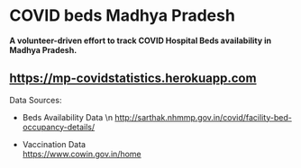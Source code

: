 # COVID beds Madhya Pradesh
**A volunteer-driven effort to track COVID Hospital Beds availability in Madhya Pradesh.**  

https://mp-covidstatistics.herokuapp.com
---  

Data Sources:  
- Beds Availability Data \n
http://sarthak.nhmmp.gov.in/covid/facility-bed-occupancy-details/ 

- Vaccination Data  
https://www.cowin.gov.in/home
